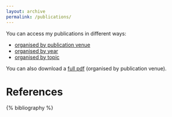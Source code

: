 ```yaml
---
layout: archive
permalink: /publications/
---
```


You can access my publications in different ways:

- [organised by publication venue](/publications/pubs-by-type)
- [organised by year](/publications/pubs-by-year)
- [organised by topic](/publications/pubs-by-tags)

You can also download a [full pdf](/assets/publications.pdf) (organised by publication venue).

# References
{% bibliography %}
